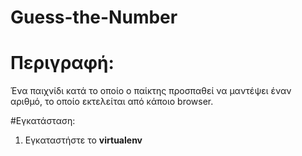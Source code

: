 # Guess-the-Number

# Περιγραφή:
Ένα παιχνίδι κατά το οποίο ο παίκτης προσπαθεί να μαντέψει έναν αριθμό, το οποίο εκτελείται από κάποιο browser.

#Εγκατάσταση:
1. Εγκαταστήστε το **virtualenv**

